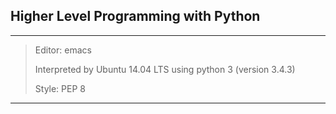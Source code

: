 ## Higher Level Programming with Python
***
> Editor: emacs
>
> Interpreted by Ubuntu 14.04 LTS using python 3 (version 3.4.3)
>
> Style: PEP 8
***